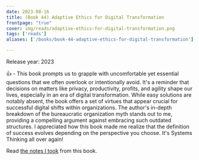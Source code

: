 ```yaml
---
date: 2023-08-16
title: (Book 44) Adaptive Ethics for Digital Transformation
frontpage: "true"
cover: img/reads/adaptive-ethics-for-digital-transformation.png
tags: ['reads']
aliases: ['/books/book-44-adaptive-ethics-for-digital-transformation']

---
```


Release year: 2023

👍 - This book prompts us to grapple with uncomfortable yet essential questions that we often overlook or intentionally avoid. It's a reminder that decisions on matters like privacy, productivity, profits, and agility shape our lives, especially in an era of digital transformation. While easy solutions are notably absent, the book offers a set of virtues that appear crucial for successful digital shifts within organizations. The author's in-depth breakdown of the bureaucratic organization myth stands out to me, providing a compelling argument against embracing such outdated structures. I appreciated how this book made me realize that the definition of success evolves depending on the perspective you choose. It's Systems Thinking all over again!

Read [the notes I took](https://drive.google.com/file/d/1Znkt04LTkGFy1mG93t-Z_YCjKzxYvqEV/view?usp=drive_link) from this book.
